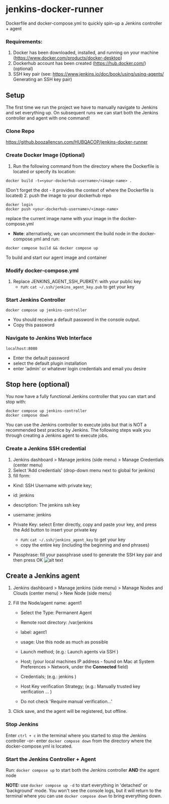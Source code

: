 # jenkins-docker-runner
Dockerfile and docker-compose.yml to quickly spin-up a Jenkins controller + agent

### Requirements:
1. Docker has been downloaded, installed, and running on your machine (https://www.docker.com/products/docker-desktop)
2. Dockerhub account has been created (https://hub.docker.com/) (optional)
3. SSH key pair (see: https://www.jenkins.io/doc/book/using/using-agents/ Generating an SSH key pair)

## Setup
The first time we run the project we have to manually navigate to Jenkins and set everything up. On subsequent runs we can start both the Jenkins controller and agent with one command! 
### Clone Repo
https://github.boozallencsn.com/HUBQACOP/jenkins-docker-runner

### Create Docker Image (Optional)
1. Run the following command from the directory where the Dockerfile is located or specify its location:

````
docker build -t=<your-dockerhub-username>/<image-name> .
````

(Don't forget the dot - it provides the context of where the Dockerfile is located)
2. push the image to your dockerhub repo
````
docker login
docker push <your-dockerhub-username>/<image-name>
````
replace the current image name with your image in the docker-compose.yml
- **Note**: alternatively, we can uncomment the build node in the docker-compose.yml and run:
````
docker compose build && docker compose up
````
To build and start our agent image and container

### Modify docker-compose.yml 
1. Replace JENKINS_AGENT_SSH_PUBKEY: with your public key
    - run: `cat ~/.ssh/jenkins_agent_key.pub` to get your key

### Start Jenkins Controller 
````
docker compose up jenkins-controller
````
- You should receive a default password in the console output. 
-  Copy this password


### Navigate to Jenkins Web Interface
````
localhost:8080 
````
- Enter the default password
- select the default plugin installation
- enter 'admin' or whatever login credentials and email you desire

## Stop here (optional)
You now have a fully functional Jenkins controller that you can start and stop with:
````
docker compose up jenkins-controller
docker compose down
````
You can use the Jenkins controller to execute jobs but that is NOT a recommended best practice by Jenkins.
The following steps walk you through creating a Jenkins agent to execute jobs.

### Create a Jenkins SSH credential
1. Jenkins dashboard > Manage jenkins (side menu) > Manage Credentials (center menu)
2. Select 'Add credentials' (drop-down menu next to global for jenkins)
3. fill form:
- Kind: SSH Username with private key;
- id: jenkins
- description: The jenkins ssh key
- username: jenkins

- Private Key: select Enter directly, copy and paste your key, and press the Add button to insert your private key 
    - run: `cat ~/.ssh/jenkins_agent_key` to get your key
    - copy the entire key (including the beginning and end phrases)

- Passphrase: fill your passphrase used to generate the SSH key pair and then press OK
![alt text](https://www.jenkins.io/doc/book/resources/node/credentials-3.png)

## Create a Jenkins agent
1. Jenkins dashboard > Manage jenkins (side menu) > Manage Nodes and Clouds (center menu) > New Node (side menu)
2. Fill the Node/agent name: agent1
   - Select the Type: Permanent Agent
   - Remote root directory: /var/jenkins 
   
   - label: agent1 
   
   - usage: Use this node as much as possible
   
   - Launch method; (e.g.: Launch agents via SSH )
   
   - Host; (your local machines IP address - found on Mac at System Preferences > Network, under the **Connected** field)
   
   - Credentials; (e.g.: jenkins )
   
   - Host Key verification Strategy; (e.g.: Manually trusted key verification …​ )
   - Do not check 'Require manual verification...'
   
3. Click save, and the agent will be registered, but offline. 



### Stop Jenkins
Enter `ctrl + c` in the terminal where you started to stop the Jenkins controller -or- enter `docker compose down` from the directory where the docker-compose.yml is located.

### Start the Jenkins Controller + Agent
Run: `docker compose up` to start both the Jenkins controller **AND** the agent node  

**NOTE:** 
use `docker compose up -d` to start everything in 'detached' or 'background' mode. You won't see the console logs, but it will return to the terminal where you can use `docker compose down` to bring everything down.
